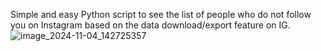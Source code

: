 Simple and easy Python script to see the list of people who do not follow you on Instagram based on the data download/export feature on IG.
![image_2024-11-04_142725357](https://github.com/user-attachments/assets/30c766b3-cacf-4f66-9851-e46ebbfffdb3)
